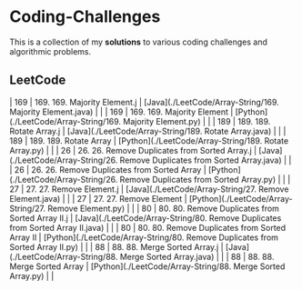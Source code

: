 # **Coding-Challenges**
This is a collection of my **solutions** to various coding challenges and algorithmic problems.

## LeetCode

| 169 | 169. 169. Majority Element.j | [Java](./LeetCode/Array-String/169. Majority Element.java) |  |
| 169 | 169. 169. Majority Element | [Python](./LeetCode/Array-String/169. Majority Element.py) |  |
| 189 | 189. 189. Rotate Array.j | [Java](./LeetCode/Array-String/189. Rotate Array.java) |  |
| 189 | 189. 189. Rotate Array | [Python](./LeetCode/Array-String/189. Rotate Array.py) |  |
| 26 | 26. 26. Remove Duplicates from Sorted Array.j | [Java](./LeetCode/Array-String/26. Remove Duplicates from Sorted Array.java) |  |
| 26 | 26. 26. Remove Duplicates from Sorted Array | [Python](./LeetCode/Array-String/26. Remove Duplicates from Sorted Array.py) |  |
| 27 | 27. 27. Remove Element.j | [Java](./LeetCode/Array-String/27. Remove Element.java) |  |
| 27 | 27. 27. Remove Element | [Python](./LeetCode/Array-String/27. Remove Element.py) |  |
| 80 | 80. 80. Remove Duplicates from Sorted Array II.j | [Java](./LeetCode/Array-String/80. Remove Duplicates from Sorted Array II.java) |  |
| 80 | 80. 80. Remove Duplicates from Sorted Array II | [Python](./LeetCode/Array-String/80. Remove Duplicates from Sorted Array II.py) |  |
| 88 | 88. 88. Merge Sorted Array.j | [Java](./LeetCode/Array-String/88. Merge Sorted Array.java) |  |
| 88 | 88. 88. Merge Sorted Array | [Python](./LeetCode/Array-String/88. Merge Sorted Array.py) |  |